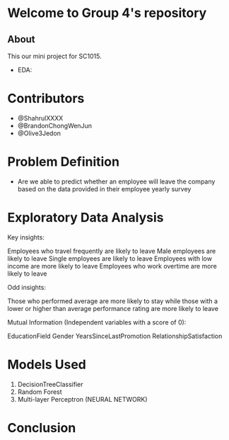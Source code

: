 # Welcome to Group 4's repository

## About
This our mini project for SC1015.

- EDA:

# Contributors
- @ShahrulXXXX
- @BrandonChongWenJun
- @Olive3Jedon

# Problem Definition
- Are we able to predict whether an employee will leave the company based on the data provided in their employee yearly survey

# Exploratory Data Analysis
Key insights:

Employees who travel frequently are likely to leave
Male employees are likely to leave
Single employees are likely to leave
Employees with low income are more likely to leave
Employees who work overtime are more likely to leave

Odd insights:

Those who performed average are more likely to stay while those with a lower or higher than average performance rating are more likely to leave

Mutual Information (Independent variables with a score of 0):

EducationField
Gender
YearsSinceLastPromotion
RelationshipSatisfaction

# Models Used
1. DecisionTreeClassifier
2. Random Forest
3. Multi-layer Perceptron (NEURAL NETWORK)

# Conclusion
